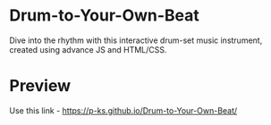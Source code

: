 # Drum-to-Your-Own-Beat
Dive into the rhythm with this interactive drum-set music instrument, created using advance JS and HTML/CSS.

# Preview
Use this link - https://p-ks.github.io/Drum-to-Your-Own-Beat/
